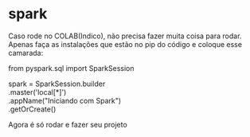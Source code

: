 # spark

Caso rode no COLAB(Indico), não precisa fazer muita coisa para rodar. Apenas faça as instalações que estão no pip do código e coloque esse camarada:

from pyspark.sql import SparkSession

spark = SparkSession.builder \
    .master('local[*]') \
    .appName("Iniciando com Spark") \
    .getOrCreate()

Agora é só rodar e fazer seu projeto    
